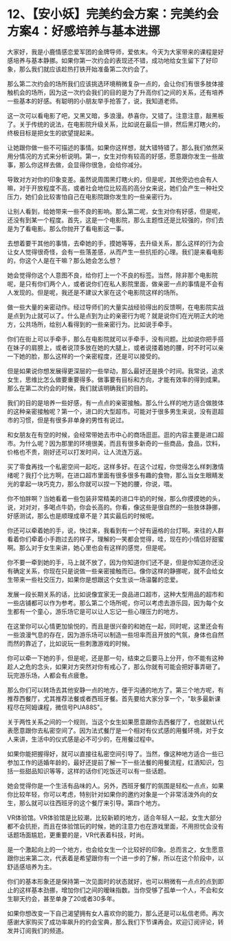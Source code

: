# 12、【安小妖】完美约会方案：完美约会方案4：好感培养与基本进挪

大家好，我是小鹿情感恋爱军团的金牌导师，爱依末。今天为大家带来的课程是好感培养与基本静挪。如果你第一次约会的表现还不错，成功地给女生留下了好印象，那么我们就应该趁热打铁开始准备第二次约会了。

那么第二次约会的场所我们应该挑选环境稍微复杂一点的，会让你们有很多肢体接触机会的场所，因为这一次约会我们的目的是为了升高你们之间的关系，还有培养一些基本的好感。有聪明的小朋友举手抢答了，说，我知道老师。

这一次可以看电影了吧，又黑又暗，多浪漫。恭喜你，又错了。注意注意，敲黑板了。关于传统的说法，在电影院升级关系，比如说在最后一排，然后黑灯瞎火的，终极目标是把女生的欲望提起来。

让她跟你做一些不可描述的事情。如果你这样想，就大错特错了。那么我们依然采用分情况的方式来分析说明。第一，女生对你有较高的好感，愿意跟你发生一些故事，那么你这样去做，会显得你很急，会给你减分。

导致对方对你的印象变差。虽然说周围黑灯瞎火的，但是呢，其他旁边也会有人嘛，对于开放程度不高，或者社会地位比较高的高分女来说，她们会产生一种社交压力，她们会比较害怕自己在电影院跟你发生的一些亲密行为。

让别人看到，给她带来一些不良的影响。那么第二呢，女生对你有好感，但是呢，还没有到某一个程度。首先，这是一个电影院，那么主题性还是比较强的，你们去是为了看电影。那么你抛开了看电影这一事。

去想着要干其他的事情，去牵她的手，摸她等等，去升级关系，那么这样的行为会让女人觉得很奇怪，会有一些落差感，从而产生一些抗拒的心理。我们是来看电影的，你这个人是在干嘛？那么她会怎么想？

她会觉得你这个人意图不良，给你打上一个不良的标签。当然，除非那个电影院呢，是只有你们两个人，或者说你们在私人影院里面，做亲密一点的事情是不会有人发现的。但是呢，我还是不建议大家在这个电影院这样的场所。

做一些大量的亲密动作。经过导师们的大量实战经验得出的反馈啊，在电影院实战是点到为止就可以了。什么是点到为止的亲密行为呢？就是说你们在光明正大的地方，公共场所，给别人看得到的一些亲密行为。比如说手牵手。

你们在街上可以手牵手，那么在电影院就可以手牵手，没有问题。比如说你把手搭在妹子的肩膀上，或者说顶多放在她的大腿上，或者说搂着她的腰，时不时可以亲一下她的脸，那么这样的一个亲密程度，还是可以接受的。

但是如果说你想发展得更深层的一些举动，那么最好还是换个时间。我常说，追求女生，思维比怎么做要重要得多。做事要有目标和方向，才能有效率的得到成果。那么在第二次约会的时候，我们就该明确我们的目的。

我们的目的是培养一些好感，有一点点的亲密接触。那么什么样的地方适合做肢体的这种亲密接触呢？第一个，进口的大型超市。可能对于很多男生来说，没有逛超市的习惯，但是有很多非单身的男性有说过。

和女朋友在有空的时候，会经常带她去市中心的商场逛逛。逛的内容主要是进口超市。为什么呢？因为那里的环境很美，而且有很多新奇的一些商品，食品，饮料，价格也不贵，刚好还可以打发时间，让人流连万返。

买了零食再找一个私密空间一起吃，这样多好。在这个过程，你觉得怎么样刺激情绪呢？我打个比方啊，在进口超市里面有很多很多有趣的食物，那么当女生眼睛发光的拿起一块巧克力，那么你就可以捏一下她的腰，你说，喂。

你不怕胖啊？当她看着一些包装非常精美的进口牛奶的时候，那么你摸摸她的头，说，对对对，多喝点牛奶，你会长高的。你看，像这些是很自然的一些肢体静挪，好感测试，那么也是顺理成章不是？其实最后的时候呢。

你还可以牵着她的手，说，快过来，我看到有一个好有逼格的台灯啊。来往的人群看着你们牵着小手跑过去的样子，理解的一笑都会觉得，哇，现在的小情侣好甜蜜啊。那么对于女生来讲，她心里也会有这样的感觉，但是呢。

你不要一牵到她的手，马上就不放了，因为你知道你们还不是，但是你知道你还没有确定关系，你现在只是说做一些亲密接触而已。像你这样的静挪呢，就不会给女生带来一些社交压力，如果你是想跟这个女生谈一场温馨的恋爱。

发展一段长期关系的话，比如说像宜家无一良品进口超市，这种大型用品的超市和一些店铺都可以作为参考。那么第二个场所呢，你可以考虑去游乐园，因为每个女生都有一个童心，游乐场它是可以让人忘记一些心理压力的地方。

在这里你可以心情更加愉悦的，而且是很兴奋的和她在一起，同时呢，这里还会有一些浪漫气息的存在，因为游乐场可以制造一些坦率而且开放的气氛，身体也自然而然的靠近了，比如说玩一些刺激游戏的时候。

你可以牵一下她的手，但是呢，还是那一句，结束之后要马上分开，你不能有这种趁人之危的念头，如果对方突然对你有戒心了，那么你就有可能会把好事弄砸了。玩完游乐场，人都会有点疲惫。

那么你们可以转场去其他安静一点的地方，便于沟通的地方了。第三个地方呢，有推荐西餐厅，尤其推荐法餐或者西班牙餐。首先要给大家分享一个，"耿多最新课程尽在阿姆课程，微信号PUA88S"。

关于两性关系之间的一个规则，当这个女生如果愿意跟你去西餐厅了，也就默认代表愿意跟你去私密空间了。因为法式餐厅是一个相对有仪式感的用餐环境，对于女人来讲，生活中的仪式感是必不可少的，在用餐过程中。

如果你能把握得好，就可以直接往私密空间引导了。当然，像这种地方适合一些已参加工作的适婚年龄的，最好还提前了解一下一些法餐的用餐流程，红酒知识，包括一些甜品知识等等，这样的话你们吃饭还可以有一些话题。

她会觉得你是一个生活有品味的人。另外，西班牙餐厅的氛围是轻松一点点，如果你比较年轻，你可以考虑，特别针对如果你的邀约对象是一个非常活泼外向的女生，那么就可以往西班牙的这个餐厅来引导。第四个地方。

VR体验馆。VR体验馆是比较潮，比较新颖的地方，适合年轻人一起，女生大部分都不会抗拒，而且在体验馆玩的时候，她的注意力也在游戏里面，不用担忧会没有话题场面尴尬，更重要的是，VR代表着科技，时尚。

是一个激起向上的一个地方，也会给女生一个比较好的印象。总而言之，女生愿意跟你出来第二次，代表着是希望跟你有一个进一步的了解，所以在这个阶段中，以舒适感培养为主。

你们的基本形象还是保持第一次见面时的状态就好，也可以稍微有一点点的点到即止的这样基本劲挪，增加你们之间的暧昧指数。当你受够了孤单一个人，不会和女生聊天约会，甚至单身了20或者30多年。

如果你想改变一下自己渴望拥有女人喜欢你的能力，那么还是可以私信老师。再次感谢大家购买了成功率飙升的约会宝典，那么我们下节课再会。欢迎订阅评论，转发并订阅我们的频道。

